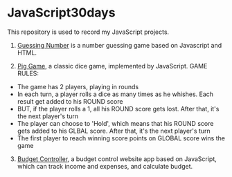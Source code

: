# JavaScript30days
This repository is used to record my JavaScript projects.

1. [Guessing Number](https://rongyangariel.github.io/JavaScript_Projects/number-guessing-game-start.html) is a number guessing game based on Javascript and HTML.

2. [Pig Game](https://rongyangariel.github.io/JavaScript_Projects/Pig%20Game/index.html), a classic dice game, implemented by JavaScript.
  GAME RULES:
- The game has 2 players, playing in rounds
- In each turn, a player rolls a dice as many times as he whishes. Each result get added to his ROUND score
- BUT, if the player rolls a 1, all his ROUND score gets lost. After that, it's the next player's turn
- The player can choose to 'Hold', which means that his ROUND score gets added to his GLBAL score. After that, it's the next player's turn
- The first player to reach winning score points on GLOBAL score wins the game

3. [Budget Controller](https://rongyangariel.github.io/JavaScript_Projects/BudgetWebAPP/index.html), a budget control website app based on JavaScript, which can track income and expenses, and calculate budget.
